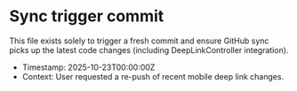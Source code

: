 # Sync trigger commit

This file exists solely to trigger a fresh commit and ensure GitHub sync picks up the latest code changes (including DeepLinkController integration).

- Timestamp: 2025-10-23T00:00:00Z
- Context: User requested a re-push of recent mobile deep link changes.
